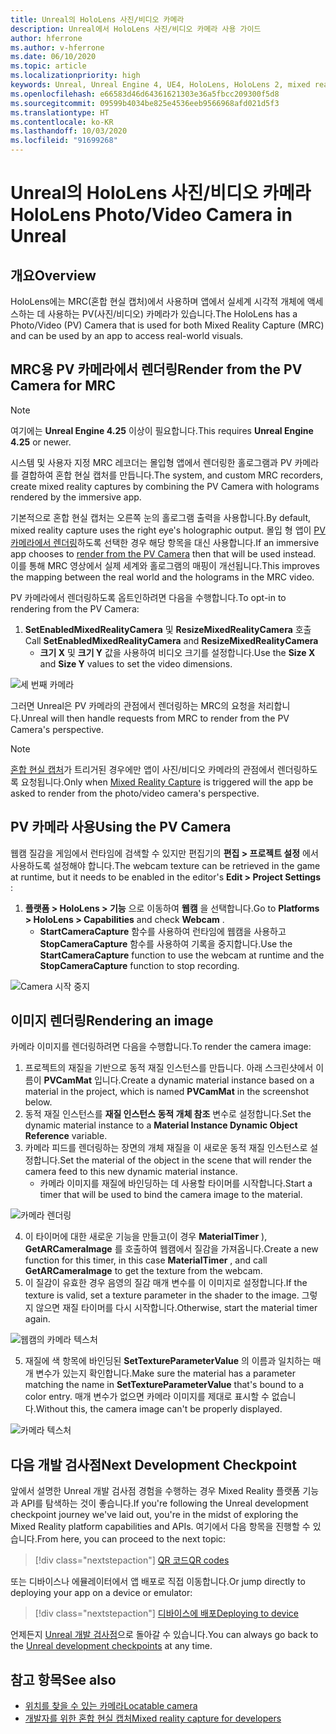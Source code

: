 ```yaml
---
title: Unreal의 HoloLens 사진/비디오 카메라
description: Unreal에서 HoloLens 사진/비디오 카메라 사용 가이드
author: hferrone
ms.author: v-hferrone
ms.date: 06/10/2020
ms.topic: article
ms.localizationpriority: high
keywords: Unreal, Unreal Engine 4, UE4, HoloLens, HoloLens 2, mixed reality, 개발, 기능, 설명서, 가이드, 홀로그램, 카메라, PV 카메라, MRC
ms.openlocfilehash: e66583d46d64361621303e36a5fbcc209300f5d8
ms.sourcegitcommit: 09599b4034be825e4536eeb9566968afd021d5f3
ms.translationtype: HT
ms.contentlocale: ko-KR
ms.lasthandoff: 10/03/2020
ms.locfileid: "91699268"
---
```

# <a name="hololens-photovideo-camera-in-unreal"></a><span data-ttu-id="c34bb-104">Unreal의 HoloLens 사진/비디오 카메라</span><span class="sxs-lookup"><span data-stu-id="c34bb-104">HoloLens Photo/Video Camera in Unreal</span></span>

## <a name="overview"></a><span data-ttu-id="c34bb-105">개요</span><span class="sxs-lookup"><span data-stu-id="c34bb-105">Overview</span></span>

<span data-ttu-id="c34bb-106">HoloLens에는 MRC(혼합 현실 캡처)에서 사용하며 앱에서 실세계 시각적 개체에 액세스하는 데 사용하는 PV(사진/비디오) 카메라가 있습니다.</span><span class="sxs-lookup"><span data-stu-id="c34bb-106">The HoloLens has a Photo/Video (PV) Camera that is used for both Mixed Reality Capture (MRC) and can be used by an app to access real-world visuals.</span></span>

## <a name="render-from-the-pv-camera-for-mrc"></a><span data-ttu-id="c34bb-107">MRC용 PV 카메라에서 렌더링</span><span class="sxs-lookup"><span data-stu-id="c34bb-107">Render from the PV Camera for MRC</span></span>

> [!NOTE]
> <span data-ttu-id="c34bb-108">여기에는 **Unreal Engine 4.25** 이상이 필요합니다.</span><span class="sxs-lookup"><span data-stu-id="c34bb-108">This requires **Unreal Engine 4.25** or newer.</span></span>

<span data-ttu-id="c34bb-109">시스템 및 사용자 지정 MRC 레코더는 몰입형 앱에서 렌더링한 홀로그램과 PV 카메라를 결합하여 혼합 현실 캡처를 만듭니다.</span><span class="sxs-lookup"><span data-stu-id="c34bb-109">The system, and custom MRC recorders, create mixed reality captures by combining the PV Camera with holograms rendered by the immersive app.</span></span>

<span data-ttu-id="c34bb-110">기본적으로 혼합 현실 캡처는 오른쪽 눈의 홀로그램 출력을 사용합니다.</span><span class="sxs-lookup"><span data-stu-id="c34bb-110">By default, mixed reality capture uses the right eye's holographic output.</span></span> <span data-ttu-id="c34bb-111">몰입 형 앱이 [PV 카메라에서 렌더링](../platform-capabilities-and-apis/mixed-reality-capture-for-developers.md#render-from-the-pv-camera-opt-in)하도록 선택한 경우 해당 항목을 대신 사용합니다.</span><span class="sxs-lookup"><span data-stu-id="c34bb-111">If an immersive app chooses to [render from the PV Camera](../platform-capabilities-and-apis/mixed-reality-capture-for-developers.md#render-from-the-pv-camera-opt-in) then that will be used instead.</span></span> <span data-ttu-id="c34bb-112">이를 통해 MRC 영상에서 실제 세계와 홀로그램의 매핑이 개선됩니다.</span><span class="sxs-lookup"><span data-stu-id="c34bb-112">This improves the mapping between the real world and the holograms in the MRC video.</span></span>

<span data-ttu-id="c34bb-113">PV 카메라에서 렌더링하도록 옵트인하려면 다음을 수행합니다.</span><span class="sxs-lookup"><span data-stu-id="c34bb-113">To opt-in to rendering from the PV Camera:</span></span>

1. <span data-ttu-id="c34bb-114">**SetEnabledMixedRealityCamera** 및 **ResizeMixedRealityCamera** 호출</span><span class="sxs-lookup"><span data-stu-id="c34bb-114">Call **SetEnabledMixedRealityCamera** and **ResizeMixedRealityCamera**</span></span>
    * <span data-ttu-id="c34bb-115">**크기 X** 및 **크기 Y** 값을 사용하여 비디오 크기를 설정합니다.</span><span class="sxs-lookup"><span data-stu-id="c34bb-115">Use the **Size X** and **Size Y** values to set the video dimensions.</span></span>

![세 번째 카메라](../platform-capabilities-and-apis/images/unreal-camera-3rd.PNG)

<span data-ttu-id="c34bb-117">그러면 Unreal은 PV 카메라의 관점에서 렌더링하는 MRC의 요청을 처리합니다.</span><span class="sxs-lookup"><span data-stu-id="c34bb-117">Unreal will then handle requests from MRC to render from the PV Camera's perspective.</span></span>

> [!NOTE]
> <span data-ttu-id="c34bb-118">[혼합 현실 캡처](../../mixed-reality-capture.md)가 트리거된 경우에만 앱이 사진/비디오 카메라의 관점에서 렌더링하도록 요청됩니다.</span><span class="sxs-lookup"><span data-stu-id="c34bb-118">Only when [Mixed Reality Capture](../../mixed-reality-capture.md) is triggered will the app be asked to render from the photo/video camera's perspective.</span></span>

## <a name="using-the-pv-camera"></a><span data-ttu-id="c34bb-119">PV 카메라 사용</span><span class="sxs-lookup"><span data-stu-id="c34bb-119">Using the PV Camera</span></span>

<span data-ttu-id="c34bb-120">웹캠 질감을 게임에서 런타임에 검색할 수 있지만 편집기의 **편집 > 프로젝트 설정** 에서 사용하도록 설정해야 합니다.</span><span class="sxs-lookup"><span data-stu-id="c34bb-120">The webcam texture can be retrieved in the game at runtime, but it needs to be enabled in the editor's **Edit > Project Settings** :</span></span>
1. <span data-ttu-id="c34bb-121">**플랫폼 > HoloLens > 기능** 으로 이동하여 **웹캠** 을 선택합니다.</span><span class="sxs-lookup"><span data-stu-id="c34bb-121">Go to **Platforms > HoloLens > Capabilities** and check **Webcam** .</span></span>
    * <span data-ttu-id="c34bb-122">**StartCameraCapture** 함수를 사용하여 런타임에 웹캠을 사용하고 **StopCameraCapture** 함수를 사용하여 기록을 중지합니다.</span><span class="sxs-lookup"><span data-stu-id="c34bb-122">Use the **StartCameraCapture** function to use the webcam at runtime and the **StopCameraCapture** function to stop recording.</span></span>

![Camera 시작 중지](images/unreal-camera-startstop.PNG)

## <a name="rendering-an-image"></a><span data-ttu-id="c34bb-124">이미지 렌더링</span><span class="sxs-lookup"><span data-stu-id="c34bb-124">Rendering an image</span></span>
<span data-ttu-id="c34bb-125">카메라 이미지를 렌더링하려면 다음을 수행합니다.</span><span class="sxs-lookup"><span data-stu-id="c34bb-125">To render the camera image:</span></span>
1. <span data-ttu-id="c34bb-126">프로젝트의 재질을 기반으로 동적 재질 인스턴스를 만듭니다. 아래 스크린샷에서 이름이 **PVCamMat** 입니다.</span><span class="sxs-lookup"><span data-stu-id="c34bb-126">Create a dynamic material instance based on a material in the project, which is named **PVCamMat** in the screenshot below.</span></span>  
2. <span data-ttu-id="c34bb-127">동적 재질 인스턴스를 **재질 인스턴스 동적 개체 참조** 변수로 설정합니다.</span><span class="sxs-lookup"><span data-stu-id="c34bb-127">Set the dynamic material instance to a **Material Instance Dynamic Object Reference** variable.</span></span>  
3. <span data-ttu-id="c34bb-128">카메라 피드를 렌더링하는 장면의 개체 재질을 이 새로운 동적 재질 인스턴스로 설정합니다.</span><span class="sxs-lookup"><span data-stu-id="c34bb-128">Set the material of the object in the scene that will render the camera feed to this new dynamic material instance.</span></span>
    * <span data-ttu-id="c34bb-129">카메라 이미지를 재질에 바인딩하는 데 사용할 타이머를 시작합니다.</span><span class="sxs-lookup"><span data-stu-id="c34bb-129">Start a timer that will be used to bind the camera image to the material.</span></span>

![카메라 렌더링](images/unreal-camera-render.PNG)

4. <span data-ttu-id="c34bb-131">이 타이머에 대한 새로운 기능을 만들고(이 경우 **MaterialTimer** ), **GetARCameraImage** 를 호출하여 웹캠에서 질감을 가져옵니다.</span><span class="sxs-lookup"><span data-stu-id="c34bb-131">Create a new function for this timer, in this case **MaterialTimer** , and call **GetARCameraImage** to get the texture from the webcam.</span></span>  
5. <span data-ttu-id="c34bb-132">이 질감이 유효한 경우 음영의 질감 매개 변수를 이 이미지로 설정합니다.</span><span class="sxs-lookup"><span data-stu-id="c34bb-132">If the texture is valid, set a texture parameter in the shader to the image.</span></span>  <span data-ttu-id="c34bb-133">그렇지 않으면 재질 타이머를 다시 시작합니다.</span><span class="sxs-lookup"><span data-stu-id="c34bb-133">Otherwise, start the material timer again.</span></span>

![웹캠의 카메라 텍스처](images/unreal-camera-texture.PNG)

5. <span data-ttu-id="c34bb-135">재질에 색 항목에 바인딩된 **SetTextureParameterValue** 의 이름과 일치하는 매개 변수가 있는지 확인합니다.</span><span class="sxs-lookup"><span data-stu-id="c34bb-135">Make sure the material has a parameter matching the name in **SetTextureParameterValue** that's bound to a color entry.</span></span> <span data-ttu-id="c34bb-136">매개 변수가 없으면 카메라 이미지를 제대로 표시할 수 없습니다.</span><span class="sxs-lookup"><span data-stu-id="c34bb-136">Without this, the camera image can't be properly displayed.</span></span>

![카메라 텍스처](images/unreal-camera-material.PNG)

## <a name="next-development-checkpoint"></a><span data-ttu-id="c34bb-138">다음 개발 검사점</span><span class="sxs-lookup"><span data-stu-id="c34bb-138">Next Development Checkpoint</span></span>

<span data-ttu-id="c34bb-139">앞에서 설명한 Unreal 개발 검사점 경험을 수행하는 경우 Mixed Reality 플랫폼 기능과 API를 탐색하는 것이 좋습니다.</span><span class="sxs-lookup"><span data-stu-id="c34bb-139">If you're following the Unreal development checkpoint journey we've laid out, you're in the midst of exploring the Mixed Reality platform capabilities and APIs.</span></span> <span data-ttu-id="c34bb-140">여기에서 다음 항목을 진행할 수 있습니다.</span><span class="sxs-lookup"><span data-stu-id="c34bb-140">From here, you can proceed to the next topic:</span></span>

> [!div class="nextstepaction"]
> [<span data-ttu-id="c34bb-141">QR 코드</span><span class="sxs-lookup"><span data-stu-id="c34bb-141">QR codes</span></span>](unreal-qr-codes.md)

<span data-ttu-id="c34bb-142">또는 디바이스나 에뮬레이터에서 앱 배포로 직접 이동합니다.</span><span class="sxs-lookup"><span data-stu-id="c34bb-142">Or jump directly to deploying your app on a device or emulator:</span></span>

> [!div class="nextstepaction"]
> [<span data-ttu-id="c34bb-143">디바이스에 배포</span><span class="sxs-lookup"><span data-stu-id="c34bb-143">Deploying to device</span></span>](unreal-deploying.md)

<span data-ttu-id="c34bb-144">언제든지 [Unreal 개발 검사점](unreal-development-overview.md#3-platform-capabilities-and-apis)으로 돌아갈 수 있습니다.</span><span class="sxs-lookup"><span data-stu-id="c34bb-144">You can always go back to the [Unreal development checkpoints](unreal-development-overview.md#3-platform-capabilities-and-apis) at any time.</span></span>

## <a name="see-also"></a><span data-ttu-id="c34bb-145">참고 항목</span><span class="sxs-lookup"><span data-stu-id="c34bb-145">See also</span></span>
* [<span data-ttu-id="c34bb-146">위치를 찾을 수 있는 카메라</span><span class="sxs-lookup"><span data-stu-id="c34bb-146">Locatable camera</span></span>](../platform-capabilities-and-apis/locatable-camera.md)
* [<span data-ttu-id="c34bb-147">개발자를 위한 혼합 현실 캡처</span><span class="sxs-lookup"><span data-stu-id="c34bb-147">Mixed reality capture for developers</span></span>](../platform-capabilities-and-apis/mixed-reality-capture-for-developers.md)

